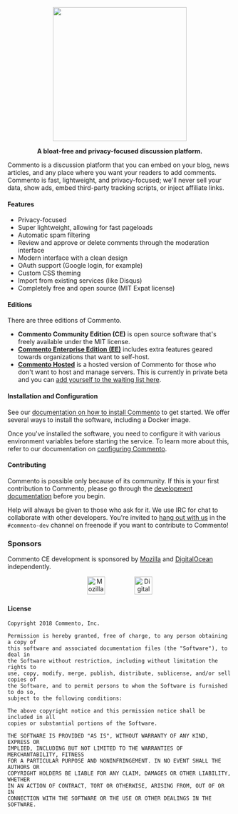 <p align="center">
<a href="https://commento.io"><img src="https://user-images.githubusercontent.com/7521600/33375172-14b21f68-d52f-11e7-9b30-477682bccf8f.png" width=300></a>
</p>

<p align="center"><b>A bloat-free and privacy-focused discussion platform.</b></p>

Commento is a discussion platform that you can embed on your blog, news articles, and any place where you want your readers to add comments. Commento is fast, lightweight, and privacy-focused; we'll never sell your data, show ads, embed third-party tracking scripts, or inject affiliate links.

#### Features

 - Privacy-focused
 - Super lightweight, allowing for fast pageloads
 - Automatic spam filtering
 - Review and approve or delete comments through the moderation interface
 - Modern interface with a clean design
 - OAuth support (Google login, for example)
 - Custom CSS theming
 - Import from existing services (like Disqus)
 - Completely free and open source (MIT Expat license)

#### Editions

There are three editions of Commento.

 - **Commento Community Edition (CE)** is open source software that's freely available under the MIT license.
 - [**Commento Enterprise Edition (EE)**](https://commento.io/pricing#self-hosted) includes extra features geared towards organizations that want to self-host.
 - [**Commento Hosted**](https://commento.io) is a hosted version of Commento for those who don't want to host and manage servers. This is currently in private beta and you can [add yourself to the waiting list here](https://commento.io).

#### Installation and Configuration

See our [documentation on how to install Commento](http://docs.commento.io/installation.html) to get started. We offer several ways to install the software, including a Docker image.

Once you've installed the software, you need to configure it with various environment variables before starting the service. To learn more about this, refer to our documentation on [configuring Commento](https://docs.commento.io/configuration.html).

#### Contributing

Commento is possible only because of its community. If this is your first contribution to Commento, please go through the [development documentation](https://docs.commento.io/contributing.html) before you begin.

Help will always be given to those who ask for it. We use IRC for chat to collaborate with other developers. You're invited to [hang out with us](https://irc.commento.io) in the `#commento-dev` channel on freenode if you want to contribute to Commento!

### Sponsors

Commento CE development is sponsored by [Mozilla](https://mozilla.org) and [DigitalOcean](https://www.digitalocean.com/) independently.

<p align="center">
<a href="https://www.mozilla.org/en-US/"><img src="https://user-images.githubusercontent.com/7521600/32265838-d05b2d08-bf0a-11e7-92e1-2cb183eae616.png" title="Mozilla" height="40"></a>
&nbsp; &nbsp; &nbsp; &nbsp; &nbsp; &nbsp; &nbsp; &nbsp;
<a href="https://www.digitalocean.com"><img src="https://user-images.githubusercontent.com/7521600/32265839-d093c7da-bf0a-11e7-8d99-96a940041d06.png" title="DigitalOcean" height="40"></a>
</p>

#### License

```
Copyright 2018 Commento, Inc.

Permission is hereby granted, free of charge, to any person obtaining a copy of
this software and associated documentation files (the "Software"), to deal in
the Software without restriction, including without limitation the rights to
use, copy, modify, merge, publish, distribute, sublicense, and/or sell copies of
the Software, and to permit persons to whom the Software is furnished to do so,
subject to the following conditions:

The above copyright notice and this permission notice shall be included in all
copies or substantial portions of the Software.

THE SOFTWARE IS PROVIDED "AS IS", WITHOUT WARRANTY OF ANY KIND, EXPRESS OR
IMPLIED, INCLUDING BUT NOT LIMITED TO THE WARRANTIES OF MERCHANTABILITY, FITNESS
FOR A PARTICULAR PURPOSE AND NONINFRINGEMENT. IN NO EVENT SHALL THE AUTHORS OR
COPYRIGHT HOLDERS BE LIABLE FOR ANY CLAIM, DAMAGES OR OTHER LIABILITY, WHETHER
IN AN ACTION OF CONTRACT, TORT OR OTHERWISE, ARISING FROM, OUT OF OR IN
CONNECTION WITH THE SOFTWARE OR THE USE OR OTHER DEALINGS IN THE SOFTWARE.
```
